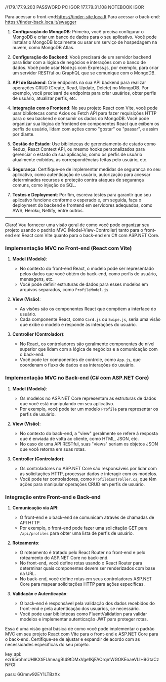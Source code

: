 //179.177.9.203   PASSWORD PC IGOR
177.79.31.108 NOTEBOOK IGOR


Para acessar o front-end:https://tinder-site.loca.lt
Para acessar o back-end: https://tinder-back.loca.lt/swagger

1. **Configuração do MongoDB**: Primeiro, você precisa configurar o MongoDB e criar um banco de dados para o seu aplicativo. Você pode instalar o MongoDB localmente ou usar um serviço de hospedagem na nuvem, como MongoDB Atlas.

2. **Configuração do Backend**: Você precisará de um servidor backend para lidar com a lógica de negócios e interações com o banco de dados. Você pode usar Node.js com Express.js, por exemplo, para criar um servidor RESTful ou GraphQL que se comunique com o MongoDB.

3. **API de Backend**: Crie endpoints na sua API backend para realizar operações CRUD (Create, Read, Update, Delete) no MongoDB. Por exemplo, você precisará de endpoints para criar usuários, obter perfis de usuário, atualizar perfis, etc.

4. **Integração com o Frontend**: No seu projeto React com Vite, você pode usar bibliotecas como Axios ou Fetch API para fazer requisições HTTP para o seu backend e consumir os dados do MongoDB. Você pode organizar sua lógica de frontend em componentes React que exibem os perfis de usuário, lidam com ações como "gostar" ou "passar", e assim por diante.

5. **Gestão de Estado**: Use bibliotecas de gerenciamento de estado como Redux, React Context API, ou mesmo hooks personalizados para gerenciar o estado da sua aplicação, como os perfis de usuário atualmente exibidos, as correspondências feitas pelo usuário, etc.

6. **Segurança**: Certifique-se de implementar medidas de segurança no seu aplicativo, como autenticação de usuário, autorização para acessar determinados recursos e proteção contra ataques de segurança comuns, como injeção de SQL.

7. **Testes e Deployment**: Por fim, escreva testes para garantir que seu aplicativo funcione conforme o esperado e, em seguida, faça o deployment do backend e frontend em servidores adequados, como AWS, Heroku, Netlify, entre outros.


-----------------------------------------------------------------------------------------------------------------------------------------------------------------------------------------------------------------------------------


Claro! Vou fornecer uma visão geral de como você pode organizar seu projeto usando o padrão MVC (Model-View-Controller) tanto para o front-end em React com Vite quanto para o back-end em C# com ASP.NET Core.

### Implementação MVC no Front-end (React com Vite)

1. **Model (Modelo)**:
   - No contexto do front-end React, o modelo pode ser representado pelos dados que você obtém do back-end, como perfis de usuário, mensagens, etc.
   - Você pode definir estruturas de dados para esses modelos em arquivos separados, como `ProfileModel.js`.

2. **View (Visão)**:
   - As visões são os componentes React que compõem a interface do usuário.
   - Cada componente React, como `Card.js` ou `Swipe.js`, seria uma visão que exibe o modelo e responde às interações do usuário.

3. **Controller (Controlador)**:
   - No React, os controladores são geralmente componentes de nível superior que lidam com a lógica de negócios e a comunicação com o back-end.
   - Você pode ter componentes de controle, como `App.js`, que coordenam o fluxo de dados e as interações do usuário.

### Implementação MVC no Back-end (C# com ASP.NET Core)

1. **Model (Modelo)**:
   - Os modelos no ASP.NET Core representam as estruturas de dados que você está manipulando em seu aplicativo.
   - Por exemplo, você pode ter um modelo `Profile` para representar os perfis de usuário.

2. **View (Visão)**:
   - No contexto do back-end, a "view" geralmente se refere à resposta que é enviada de volta ao cliente, como HTML, JSON, etc.
   - No caso de uma API RESTful, suas "views" seriam os objetos JSON que você retorna em suas rotas.

3. **Controller (Controlador)**:
   - Os controladores no ASP.NET Core são responsáveis por lidar com as solicitações HTTP, processar dados e interagir com os modelos.
   - Você pode ter controladores, como `ProfileController.cs`, que têm ações para manipular operações CRUD em perfis de usuário.

### Integração entre Front-end e Back-end

1. **Comunicação via API**:
   - O front-end e o back-end se comunicam através de chamadas de API HTTP.
   - Por exemplo, o front-end pode fazer uma solicitação GET para `/api/profiles` para obter uma lista de perfis de usuário.

2. **Roteamento**:
   - O roteamento é tratado pelo React Router no front-end e pelo roteamento do ASP.NET Core no back-end.
   - No front-end, você define rotas usando o React Router para determinar quais componentes devem ser renderizados com base na URL.
   - No back-end, você define rotas em seus controladores ASP.NET Core para mapear solicitações HTTP para ações específicas.

3. **Validação e Autenticação**:
   - O back-end é responsável pela validação dos dados recebidos do front-end e pela autenticação dos usuários, se necessário.
   - Você pode usar bibliotecas como FluentValidation para validar modelos e implementar autenticação JWT para proteger rotas.

Essa é uma visão geral básica de como você pode implementar o padrão MVC em seu projeto React com Vite para o front-end e ASP.NET Core para o back-end. Certifique-se de ajustar e expandir de acordo com as necessidades específicas do seu projeto.


key_api: ezr65rohmUHlKXtiFUmeagBI49tDMxVge1KjFAOrqmWGOKEoaeVLlH9GtaCzNFGl




pass: 6Gmnv92EY1LTBzXx